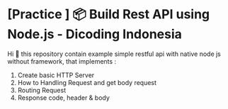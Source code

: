 # [Practice ] 📦 Build Rest API using Node.js - Dicoding Indonesia

Hi 👋 this repository contain example simple restful api  with native node js without framework, 
that implements  :

1. Create basic HTTP Server
2. How to Handling Request and get body request
3. Routing Request
4. Response code, header & body

